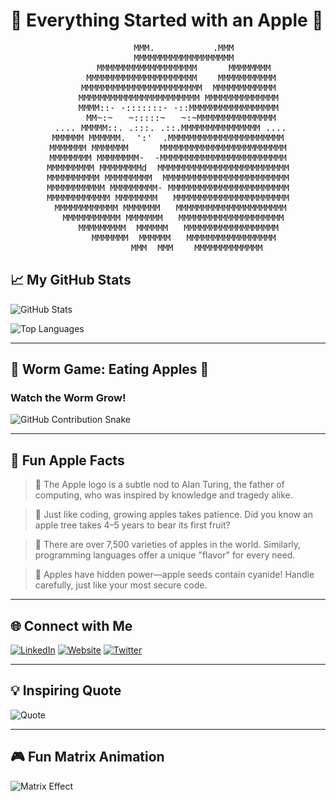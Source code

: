 # 🍏 Everything Started with an Apple 🍏


<div align="center">
<pre>
      MMM.           .MMM
      MMMMMMMMMMMMMMMMMMM
      MMMMMMMMMMMMMMMMMMM      MMMMMMMM
     MMMMMMMMMMMMMMMMMMMMM    MMMMMMMMMMM
    MMMMMMMMMMMMMMMMMMMMMMM  MMMMMMMMMMMM
    MMMMMMMMMMMMMMMMMMMMMMM MMMMMMMMMMMMMM
    MMMM::- -:::::::- -::MMMMMMMMMMMMMMMMM
     MM~:~   ~:::::~   ~:~MMMMMMMMMMMMMMM
 .... MMMMM::. .:::. .::.MMMMMMMMMMMMMMM ....
MMMMMM MMMMMM.  ':'  .MMMMMMMMMMMMMMMMMMMMMM
MMMMMMM MMMMMMM      MMMMMMMMMMMMMMMMMMMMMMMM
MMMMMMMM MMMMMMMM-  -MMMMMMMMMMMMMMMMMMMMMMMM
MMMMMMMMM MMMMMMMMd  MMMMMMMMMMMMMMMMMMMMMMMMM
MMMMMMMMMM MMMMMMMMM  MMMMMMMMMMMMMMMMMMMMMMMM
MMMMMMMMMMM MMMMMMMMM- MMMMMMMMMMMMMMMMMMMMMMM
MMMMMMMMMMMM MMMMMMMM   MMMMMMMMMMMMMMMMMMMMMM
 MMMMMMMMMMMM MMMMMMM   MMMMMMMMMMMMMMMMMMMMM
  MMMMMMMMMMM MMMMMMM   MMMMMMMMMMMMMMMMMMMM
    MMMMMMMMM  MMMMMM   MMMMMMMMMMMMMMMMMM
      MMMMMMM  MMMMMM   MMMMMMMMMMMMMMMMM
           MMM  MMM    MMMMMMMMMMMMM
</pre>
</div>


## 📈 My GitHub Stats

![GitHub Stats](https://github-readme-stats.vercel.app/api?username=tr4m0ryp&show_icons=true&theme=radical)

![Top Languages](https://github-readme-stats.vercel.app/api/top-langs/?username=tr4m0ryp&layout=compact&theme=radical)

---

## 🐛 Worm Game: Eating Apples 🍎

### Watch the Worm Grow!
![GitHub Contribution Snake](https://github.com/YourUsername/YourUsername/blob/output/github-contribution-grid-snake.svg)

---

## 🍏 Fun Apple Facts

> 🍎 The Apple logo is a subtle nod to Alan Turing, the father of computing, who was inspired by knowledge and tragedy alike.

> 🍏 Just like coding, growing apples takes patience. Did you know an apple tree takes 4–5 years to bear its first fruit?

> 🍎 There are over 7,500 varieties of apples in the world. Similarly, programming languages offer a unique "flavor" for every need.

> 🍏 Apples have hidden power—apple seeds contain cyanide! Handle carefully, just like your most secure code.

---

## 🌐 Connect with Me

[![LinkedIn](https://img.shields.io/badge/LinkedIn-0077B5?style=for-the-badge&logo=linkedin&logoColor=white)](https://www.linkedin.com/in/YourProfile)
[![Website](https://img.shields.io/badge/Website-FF7139?style=for-the-badge&logo=firefox&logoColor=white)](https://www.yourwebsite.com)
[![Twitter](https://img.shields.io/badge/Twitter-1DA1F2?style=for-the-badge&logo=twitter&logoColor=white)](https://twitter.com/YourTwitter)

---

## 💡 Inspiring Quote

![Quote](https://github-readme-quotes.herokuapp.com/quote?theme=dark)

---

## 🎮 Fun Matrix Animation

![Matrix Effect](https://media.giphy.com/media/1oF1KAEYvmXBMo6uTS/giphy.gif)
